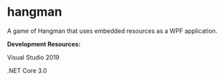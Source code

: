 # hangman
A game of Hangman that uses embedded resources as a WPF application.

<b> Development Resources: </b>


Visual Studio 2019


.NET Core 	3.0
